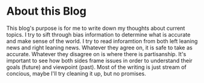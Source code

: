 # About this Blog
This blog's purpose is for me to write down my thoughts about current topics. I try to sift through bias information to determine what is accurate and make sense of the world. I try to read inforamtion from both left leaning news and right leaning news. Whatever they agree on, it is safe to take as accurate. Whatever they disagree on is where there is partisanship. It's important to see how both sides frame issues in order to understand their goals (future) and viewpoint (past). Most of the writing is just stream of concious, maybe I'll try cleaning it up, but no promises.
